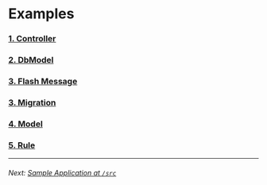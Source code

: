 # Examples

### [1. Controller](./examples/controller.md)

### [2. DbModel](./examples/dbmodel.md)

### [3. Flash Message](./examples/flash-message.md)

### [3. Migration](./examples/migration.md)

### [4. Model](./examples/model.md)

### [5. Rule](./examples/rule.md)

---

###### Next: [Sample Application at `/src`](./sample-application.md)